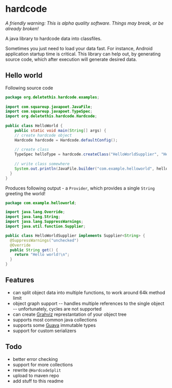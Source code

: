# hardcode  
*A friendly warning: This is alpha quality software. Things may break, or be already broken!*

A java library to hardcode data into classfiles.

Sometimes you just need to load your data fast. For instance, Android application startup time is critical. This library can help out, by generating source code, which after execution will generate desired data.

## Hello world
Following source code
```java
package org.deletethis.hardcode.examples;  
  
import com.squareup.javapoet.JavaFile;  
import com.squareup.javapoet.TypeSpec;  
import org.deletethis.hardcode.Hardcode;  
  
public class HelloWorld {  
    public static void main(String[] args) {  
    // create hardcode object  
    Hardcode hardcode = Hardcode.defaultConfig();  
  
    // create class  
    TypeSpec helloType = hardcode.createClass("HelloWorldSupplier", "Hello world!\n");  
  
    // write class somewhere  
    System.out.println(JavaFile.builder("com.example.helloworld", helloType).build());  
  }  
}
```
Produces following output - a `Provider`, which provides a single `String` greeting the world!
```java
package com.example.helloworld;

import java.lang.Override;
import java.lang.String;
import java.lang.SuppressWarnings;
import java.util.function.Supplier;

public class HelloWorldSupplier implements Supplier<String> {
  @SuppressWarnings("unchecked")
  @Override
  public String get() {
    return "Hello world!\n";
  }
}
```
## Features
- can split object data into multiple functions, to work around 64k method limit
- object graph support
-- handles multiple references to the single object
-- unfortunately, cycles are not supported
- can create [Grahviz](https://www.graphviz.org) represtantation of your object tree
- supports most common java collections
- supports some [Guava](https://github.com/google/guava) immutable types
- support for custom serializers

## Todo
- better error checking
- support for more collections
- rewrite `@HardcodeSplit` 
- upload to maven repo
- add stuff to this readme
